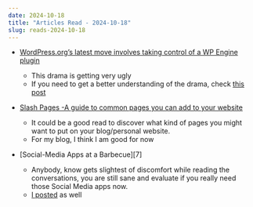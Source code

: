 ```yaml
---
date: 2024-10-18
title: "Articles Read - 2024-10-18"
slug: reads-2024-10-18
---
```




* [WordPress.org’s latest move involves taking control of a WP Engine plugin][1]
  * This drama is getting very ugly
  * If you need to get a better understanding of the drama, check [this post][2]

* [Slash Pages -A guide to common pages you can add to your website][3]
  * It could be a good read to discover what kind of pages you might want to put on your blog/personal website.
  * For my blog, I think I am good for now

* [Social-Media Apps at a Barbecue][7]
  * Anybody, know gets slightest of discomfort while reading the conversations, you are still sane and evaluate if you really need those Social Media apps now.
  * [I posted][5] as well



  [1]: https://www.theverge.com/2024/10/12/24268637/wordpress-org-matt-mullenweg-acf-fork-secure-custom-fields-wp-engine
  [2]: https://xoxo.zone/@lazerwalker/113297704893474421
  [3]: https://slashpages.net/
  [4]: https://archive.ph/20240821172015/https://www.newyorker.com/humor/shouts-murmurs/social-media-apps-at-a-barbecue#selection-2352.0-2352.3
  [5]: https://mastodon.world/@divinedragon/113339073819614245
